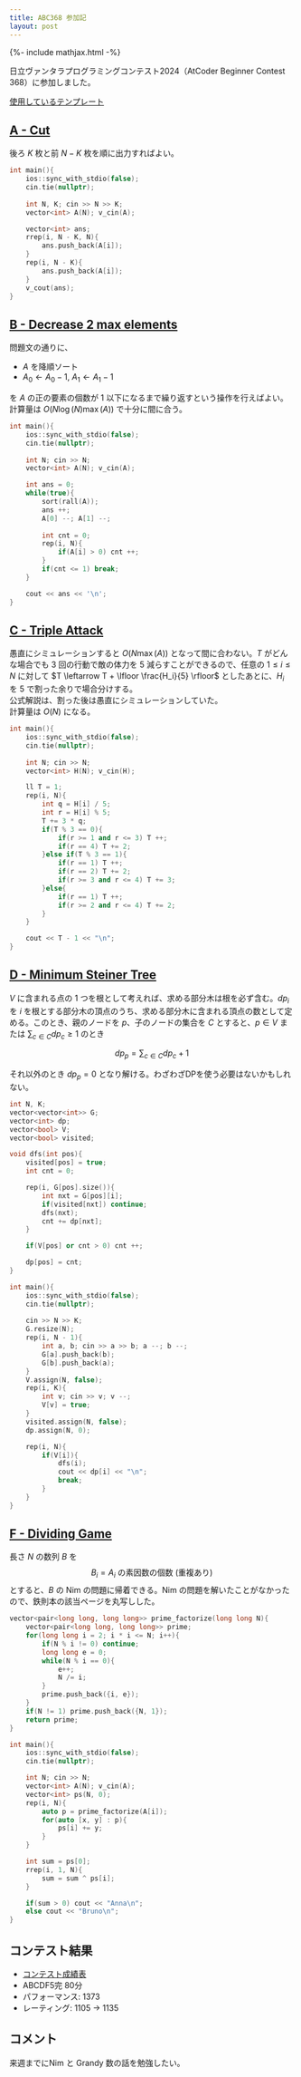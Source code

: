 ```yaml
---
title: ABC368 参加記
layout: post
---
```


{%- include mathjax.html -%}

日立ヴァンタラプログラミングコンテスト2024（AtCoder Beginner Contest 368）に参加しました。

[使用しているテンプレート](https://github.com/m1ffyz/library/tree/main/template/template.cpp)

## [A - Cut](https://atcoder.jp/contests/abc368/tasks/abc368_a)
後ろ $K$ 枚と前 $N-K$ 枚を順に出力すればよい。
```c++
int main(){
    ios::sync_with_stdio(false);
    cin.tie(nullptr);
    
    int N, K; cin >> N >> K;
    vector<int> A(N); v_cin(A);

    vector<int> ans;
    rrep(i, N - K, N){
        ans.push_back(A[i]);
    }
    rep(i, N - K){
        ans.push_back(A[i]);
    }
    v_cout(ans);
}
```

## [B - Decrease 2 max elements](https://atcoder.jp/contests/abc368/tasks/abc368_b)
問題文の通りに、
- $A$ を降順ソート
- $A_0 \leftarrow A_0-1,~A_1 \leftarrow A_1-1$

を $A$ の正の要素の個数が $1$ 以下になるまで繰り返すという操作を行えばよい。
計算量は $O(N\log (N) \max(A))$ で十分に間に合う。
```c++
int main(){
    ios::sync_with_stdio(false);
    cin.tie(nullptr);
    
    int N; cin >> N;
    vector<int> A(N); v_cin(A);

    int ans = 0;
    while(true){
        sort(rall(A));
        ans ++;
        A[0] --; A[1] --;
        
        int cnt = 0;
        rep(i, N){
            if(A[i] > 0) cnt ++;
        }
        if(cnt <= 1) break;
    }

    cout << ans << '\n';
}
```

## [C - Triple Attack](https://atcoder.jp/contests/abc368/tasks/abc368_c)
愚直にシミュレーションすると $O(N\max (A))$ となって間に合わない。$T$ がどんな場合でも $3$ 回の行動で敵の体力を $5$ 減らすことができるので、任意の $1\leq i\leq N$ に対して $T \leftarrow T + \lfloor \frac{H_i}{5} \rfloor$ としたあとに、$H_i$ を $5$ で割った余りで場合分けする。<br>
公式解説は、割った後は愚直にシミュレーションしていた。<br>
計算量は $O(N)$ になる。
```c++
int main(){
    ios::sync_with_stdio(false);
    cin.tie(nullptr);
    
    int N; cin >> N;
    vector<int> H(N); v_cin(H);

    ll T = 1;
    rep(i, N){
        int q = H[i] / 5;
        int r = H[i] % 5;
        T += 3 * q;
        if(T % 3 == 0){
            if(r >= 1 and r <= 3) T ++;
            if(r == 4) T += 2;
        }else if(T % 3 == 1){
            if(r == 1) T ++;
            if(r == 2) T += 2;
            if(r >= 3 and r <= 4) T += 3;
        }else{
            if(r == 1) T ++;
            if(r >= 2 and r <= 4) T += 2;
        }
    }

    cout << T - 1 << "\n";
}
```

## [D - Minimum Steiner Tree](https://atcoder.jp/contests/abc368/tasks/abc368_d)
$V$ に含まれる点の $1$ つを根として考えれば、求める部分木は根を必ず含む。$dp_i$ を $i$ を根とする部分木の頂点のうち、求める部分木に含まれる頂点の数として定める。このとき、親のノードを $p$、子のノードの集合を $C$ とすると、$p \in V \text{ または } \sum_{c\in C}dp_c \geq 1$ のとき

$$
dp_p = \sum_{c\in C}dp_c + 1
$$

それ以外のとき $dp_p = 0$ となり解ける。わざわざDPを使う必要はないかもしれない。

```c++
int N, K;
vector<vector<int>> G;
vector<int> dp;
vector<bool> V;
vector<bool> visited;

void dfs(int pos){
    visited[pos] = true;
    int cnt = 0;

    rep(i, G[pos].size()){
        int nxt = G[pos][i];
        if(visited[nxt]) continue;
        dfs(nxt);
        cnt += dp[nxt];
    }

    if(V[pos] or cnt > 0) cnt ++;

    dp[pos] = cnt;
}

int main(){
    ios::sync_with_stdio(false);
    cin.tie(nullptr);
    
    cin >> N >> K;
    G.resize(N);
    rep(i, N - 1){
        int a, b; cin >> a >> b; a --; b --;
        G[a].push_back(b);
        G[b].push_back(a);
    }
    V.assign(N, false);
    rep(i, K){
        int v; cin >> v; v --;
        V[v] = true;
    }
    visited.assign(N, false);
    dp.assign(N, 0);

    rep(i, N){
        if(V[i]){
            dfs(i);
            cout << dp[i] << "\n";
            break;
        }
    }
}
```

## [F - Dividing Game](https://atcoder.jp/contests/abc368/tasks/abc368_f)
長さ $N$ の数列 $B$ を 
$$
B_i = A_i\text{ の素因数の個数 (重複あり)}
$$
とすると、$B$ の Nim の問題に帰着できる。Nim の問題を解いたことがなかったので、鉄則本の該当ページを丸写しした。

```c++
vector<pair<long long, long long>> prime_factorize(long long N){
    vector<pair<long long, long long>> prime;
    for(long long i = 2; i * i <= N; i++){
        if(N % i != 0) continue;
        long long e = 0;
        while(N % i == 0){
            e++;
            N /= i;
        }
        prime.push_back({i, e});
    }
    if(N != 1) prime.push_back({N, 1});
    return prime;
}

int main(){
    ios::sync_with_stdio(false);
    cin.tie(nullptr);

    int N; cin >> N;
    vector<int> A(N); v_cin(A);
    vector<int> ps(N, 0);
    rep(i, N){
        auto p = prime_factorize(A[i]);
        for(auto [x, y] : p){
            ps[i] += y;
        }
    }

    int sum = ps[0];
    rrep(i, 1, N){
        sum = sum ^ ps[i];
    }

    if(sum > 0) cout << "Anna\n";
    else cout << "Bruno\n";
}
```

## コンテスト結果
- [コンテスト成績表](https://atcoder.jp/users/m1ffyz/history/share/abc368)
- ABCDF5完 80分
- パフォーマンス: 1373
- レーティング: 1105 → 1135

## コメント
来週までにNim と Grandy 数の話を勉強したい。
